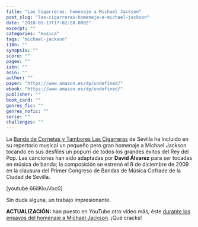 ```yaml
---
title: "Las Cigarreras: homenaje a Michael Jackson"
post_slug: "las-cigarreras-homenaje-a-michael-jackson"
date: "2010-01-17T17:02:28.000Z"
excerpt: ""
categories: "musica"
tags: "michael-jackson"
i18n: ""
synopsis: ""
score: ""
pages: ""
isbn: ""
asin: ""
author: ""
paper: "https://www.amazon.es/dp/undefined/"
ebook: "https://www.amazon.es/dp/undefined/"
publisher: ""
book_card: ""
genres_fic: ""
genres_nofic: ""
serie: ""
challenges: ""
---
```


La [Banda de Cornetas y Tambores Las Cigarreras](http://www.lascigarreras.net/) de Sevilla ha incluido en su repertorio musical un pequeño pero gran homenaje a Michael Jackson tocando en sus desfiles un popurri de todos los grandes éxitos del Rey del Pop. Las canciones han sido adaptadas por **David Álvarez** para ser tocadas en música de banda; la composición se estrenó el 8 de diciembre de 2009 en la clausura del Primer Congreso de Bandas de Música Cofrade de la Ciudad de Sevilla.

\[youtube 66iIKkuVoc0\]

Sin duda alguna, un trabajo impresionante.

**ACTUALIZACIÓN:** han puesto en YouTube otro vídeo más, éste [durante los ensayos del homenaje a Michael Jackson](http://www.youtube.com/watch?v=uCYx5wNsuGs). ¡Qué cracks!
